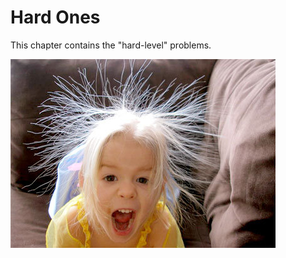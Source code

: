 # Hard Ones

This chapter contains the "hard-level" problems.





<command type="command" label="Save" icon="icons/save.png" onclick="save()">

![](NEsCY.jpg)